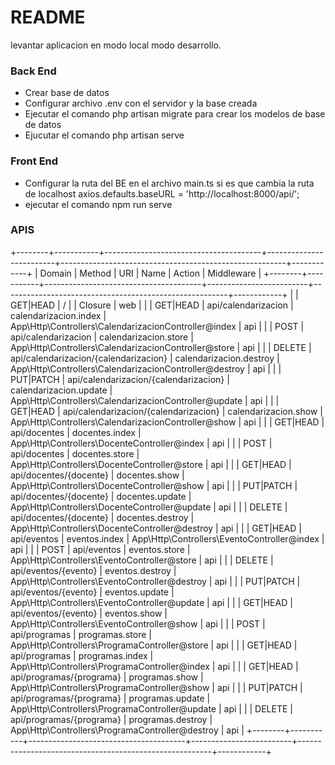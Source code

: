 # README #

levantar aplicacion en modo local modo desarrollo.

### Back End ###

* Crear base de datos  
* Configurar archivo .env con el servidor y la base creada 
* Ejecutar el comando php artisan migrate para crear los modelos de base de datos
* Ejucutar el comando php artisan serve

### Front End ###

* Configurar la ruta del BE en el archivo main.ts si es que cambia la ruta de localhost axios.defaults.baseURL = 'http://localhost:8000/api/';
* ejecutar el comando npm run serve 



### APIS ###
+--------+-----------+---------------------------------------+-------------------------+--------------------------------------------------------+------------+
| Domain | Method    | URI                                   | Name                    | Action                                                 | Middleware |
+--------+-----------+---------------------------------------+-------------------------+--------------------------------------------------------+------------+
|        | GET|HEAD  | /                                     |                         | Closure                                                | web        |
|        | GET|HEAD  | api/calendarizacion                   | calendarizacion.index   | App\Http\Controllers\CalendarizacionController@index   | api        |
|        | POST      | api/calendarizacion                   | calendarizacion.store   | App\Http\Controllers\CalendarizacionController@store   | api        |
|        | DELETE    | api/calendarizacion/{calendarizacion} | calendarizacion.destroy | App\Http\Controllers\CalendarizacionController@destroy | api        |
|        | PUT|PATCH | api/calendarizacion/{calendarizacion} | calendarizacion.update  | App\Http\Controllers\CalendarizacionController@update  | api        |
|        | GET|HEAD  | api/calendarizacion/{calendarizacion} | calendarizacion.show    | App\Http\Controllers\CalendarizacionController@show    | api        |
|        | GET|HEAD  | api/docentes                          | docentes.index          | App\Http\Controllers\DocenteController@index           | api        |
|        | POST      | api/docentes                          | docentes.store          | App\Http\Controllers\DocenteController@store           | api        |
|        | GET|HEAD  | api/docentes/{docente}                | docentes.show           | App\Http\Controllers\DocenteController@show            | api        |
|        | PUT|PATCH | api/docentes/{docente}                | docentes.update         | App\Http\Controllers\DocenteController@update          | api        |
|        | DELETE    | api/docentes/{docente}                | docentes.destroy        | App\Http\Controllers\DocenteController@destroy         | api        |
|        | GET|HEAD  | api/eventos                           | eventos.index           | App\Http\Controllers\EventoController@index            | api        |
|        | POST      | api/eventos                           | eventos.store           | App\Http\Controllers\EventoController@store            | api        |
|        | DELETE    | api/eventos/{evento}                  | eventos.destroy         | App\Http\Controllers\EventoController@destroy          | api        |
|        | PUT|PATCH | api/eventos/{evento}                  | eventos.update          | App\Http\Controllers\EventoController@update           | api        |
|        | GET|HEAD  | api/eventos/{evento}                  | eventos.show            | App\Http\Controllers\EventoController@show             | api        |
|        | POST      | api/programas                         | programas.store         | App\Http\Controllers\ProgramaController@store          | api        |
|        | GET|HEAD  | api/programas                         | programas.index         | App\Http\Controllers\ProgramaController@index          | api        |
|        | GET|HEAD  | api/programas/{programa}              | programas.show          | App\Http\Controllers\ProgramaController@show           | api        |
|        | PUT|PATCH | api/programas/{programa}              | programas.update        | App\Http\Controllers\ProgramaController@update         | api        |
|        | DELETE    | api/programas/{programa}              | programas.destroy       | App\Http\Controllers\ProgramaController@destroy        | api        |
+--------+-----------+---------------------------------------+-------------------------+--------------------------------------------------------+------------+
